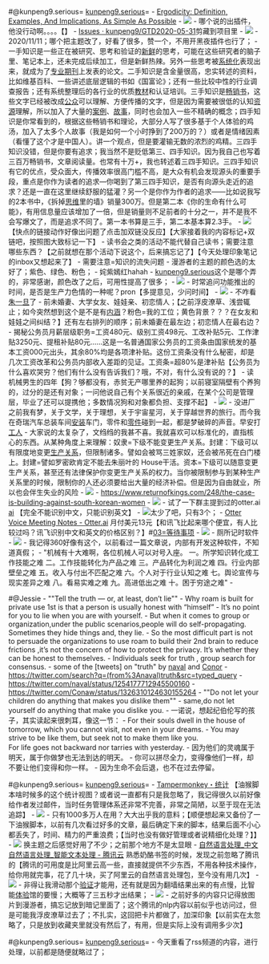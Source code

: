 
#@kunpeng9.serious= [kunpeng9.serious](kunpeng9.serious.md)=
    - [Ergodicity: Definition, Examples, And Implications, As Simple As Possible](https://gumroad.com/l/ergodicity)
        - ![](../images/4SoOCs9x-a.png?)
    - 哪个说的出插件，他没行动啊。。。。【】
    - [Issues · kunpeng9/GTD2020-05-31](https://github.com/kunpeng9/GTD2020-05-31/issues)剪藏到项目里
    - ![](../images/JJs0xzAchN.png?)
    - 2020/11/11；哪个把主题改了，好看了很多，赞一个，不用开黑夜插件也行了；
    - 一手知识是一些正在被研究、思考和验证的[新鲜](新鲜.md)的思考，可能在这些研究者的脑子里、笔记本上，还未完成后续加工，但是新鲜热辣。另外一些思考被[系统化](系统化.md)表现出来，就成为了[专业](专业.md)[期刊](期刊.md)上发表的论文。二手知识是含金量很高，忠实转述的资料，比如维基百科、一些讲述底层逻辑的书如《国富论》；还有一些比较中性的行业调查报告；还有系统整理后的各行业的优质[教材](教材.md)和认证培训。三手知识是[畅销书](畅销书.md)，这些文字已经被改成[公众](公众.md)可以理解、方便传播的文字，但是因为需要被很低的认知[资源](资源.md)理解，所以加入了大量的[案例](案例.md)、[故事](故事.md)，同时也会加入一些不精确的概念；四手知识是你常看到的，根据这些畅销书和理论，大部分人写了很多基于个人体验的鸡汤，加入了太多个人故事（我是如何一个小时挣到了200万的？）或者是情绪因素（看懂了这个才是中国人）。讲一个观点，但是要灌输无数的浓烈的鸡精。三四手知识没错，但是你要有追求；我当然不是贬低第三、四手知识。因为我自己也写着三百万畅销书，文章阅读量。也常有十万+，我也转述着三四手知识。三四手知识有它的优点，受众面大，传播效率很高门槛不高，是大众有机会发现源头的重要手段，重点是你作为读者的追求—你喝到了第三四手知识，是否有向源头走近的追求？还是一直在这里继续舒服的猛灌？另一个是你作为作者的追求——比如说我写的2本书中，《拆掉[思维](思维.md)里的墙》销量300万。但是第二本《你的生命有什么可能》，有用信息量应该增加了一倍，但是销量则不足前者的十分之一，并不是我不会写爆文了，而是追求不同了。第一本书算是三手，第二本基本算2.3手。
    - ![](../images/ecH5FrRtqx.png?)【快点的链接动作好像出问题了点击加双链没反应】【大家接着我的内容标记+双链吧，按照图大致标记一下】
    - 读书会之类的活动不能代替自己读书；需要注意哪些东西？【之前就想在那个活动下说这个，后来搞忘记了】【今天处理印象笔记的inbox又想起来了】
    - 需要注意=知识的流失问题
    - 漫游者的主题的颜色选的太好了；紫色、绿色、粉色；
        - 姹紫嫣红hahah
        - [kunpeng9.serious](kunpeng9.serious.md)这个是哪个弄的，非常感谢，颜色改了之后，可用性提高了很多；
    - ![](../images/1e2NPU-LP5.png?)
    - 时常追问功能推出的时间，是否是生产力色情的一种呢？pron【多提意见，少问时间】
    - ![](../images/Lmb3mW2_Ep.png?)
    - 不咋看[朱一旦](朱一旦.md)了
    - 前未婚妻、大学女友、娃娃亲、初恋情人；【之前浮皮潦草、浅尝辄止；如今突然想到这个是不是有[内涵](内涵.md)？粉色=我的工位；黄色背景？？？在女友和娃娃之间纠结？】还有左右排列的顺序；前未婚妻在最左边；初恋情人在最右边？
    - 揭秘公务员月薪层级职务=工资480元、级别工资498元、工改补贴5元、工作津贴3250元、提租补贴80元……这是一名普通国家公务员的工资条由国家统发的基本工资000元出头，其余80%均是各项津补贴。这份工资条没有什么秘密，却是几次工资改革和公务员内部收入差距的见证。工资条=超80%是津补贴【公务员为什么喜欢哭穷？他们有什么没有告诉我们？哦，不对，有什么没有说的？】
    - 读机械男生的四年【狗？够都没有，赤贫无产哪里养的起狗；以前寝室隔壁有个养狗的，过分的是还有对象；一问他说自己有个关系很近的亲戚，在某个公司是管理层，毕业了还可以提携他；多数情况狗和对象都负担、支撑不起】
    - ![](../images/EpsHnv_YVp.png?)
    - 没进厂之前我有梦，关于文学，关于理想，关于宇宙星河，关于穿越世界的旅行。而今我在奇瑞汽车总装车间[安装](安装.md)车门，零件和[零件](零件.md)碰到一起，都是梦破碎的声音。早安打[工人](工人.md)
    - 大家说的太复杂了，文绉绉的我甚不喜。我就喜欢可以标准化的，直指核心的东西。从某种角度上来理解：奴隶=下级不能变更生产关系。封建：下级可以有限度地变更[生产关系](生产关系.md)，但限制诸多。譬如会被骂三姓家奴，还会被吊死在白门楼上。封建=譬如罗密欧肯定不能去朱丽叶的 House干活。资本=下级可以随意变更生产关系，甚至还有法律保护你变更生产关系的权力。当你被限制参与到某种生产关系里的时候，限制你的人还必须要给出大量的经济补偿。但是因为自由就业，所以也会伴生失业的风险
    - ![](../images/BeNVE4TqFL.png?)
    - https://www.returnofkings.com/248/the-case-is-building-against-south-korean-women
    - ![](../images/6yvJ1kiZNp.png?)
    - 试了一下群主提到过的otter.ai [ai](ai.md) 【完全不能识别中文，只能识别英文】
    - ![](../images/Na3Opvr3y0.png?)太少了吧，只有3个；
    - [Otter Voice Meeting Notes - Otter.ai](https://otter.ai/purchase/individual) 月付美元13元【和讯飞比起来哪个便宜，有人比较过吗？讯飞识别中文和英文的价格区别？】#[03=等待事项](03=等待事项.md) 
    - ![](../images/AuhjuTc_VO.png?)
    - 厕所记时软件
        - ![](../images/XPONESZH7k.png?)
        - 我记得360好像有这个，以前看过一篇文章说，内部有开发这种软件，不知道真假；
    - "机械有十大难啊，各位机械人可以对号入座。  一。所学知识转化成工作技能之难  二。工作技能转化为产品之难  三。产品转化为利润之难  四。行业内部壁垒之难  五。收入与付出不匹配之难  六。个人对于行业认知之难  七。舆论宣传与现实差异之难  八。看易实难之难  九。高进低出之难  十。困于穷途之难"
    - 

#@Jessie
    -  ""Tell the truth — or, at least, don’t lie""
        - Why roam is built for private use 1st is that a person is usually honest with “himself”
            - It’s no point for you to lie when you are with yourself.
            - But when it comes to group or organization,under the public scenarios,people will do self-propagating. Sometimes they hide things and, they lie. 
            - So the most difficult part is not to persuade the organizations to use roam to build their 2nd brain to reduce frictions ,it’s not the concern of how to protect the privacy. It’s whether they can be honest to themselves.
            - Individuals seek for truth , group search for consensus.
            - some of the [tweets] on "truth" by [naval](naval.md) and [Conor](Conor.md)
                - https://twitter.com/search?q=(from%3Anaval)truth&src=typed_query
                - https://twitter.com/naval/status/1254177712945500160
                - https://twitter.com/Conaw/status/1326310124630155264
    - ""Do not let your children do anything that makes you dislike them""
        - same,do not let yourself do anything that make you dislike you.
        - 一诺说，想起纪伯伦写的孩子，其实读起来很刺耳，像这一节：
            - For their souls dwell in the house of tomorrow, which you cannot visit, not even in your dreams.
            - You may strive to be like them, but seek not to make them like you. For life goes not backward nor tarries with yesterday.
            - 因为他们的灵魂属于明天，属于你做梦也无法到达的明天。
            - 你可以拼尽全力，变得像他们一样，却不要让他们变得和你一样。
            - 因为生命不会后退，也不在过去停留。

#@kunpeng9.serious= [kunpeng9.serious](kunpeng9.serious.md)=
    - [Tampermonkey・统计](https://www.tampermonkey.net/stats.php?ext=dhdg) 【油猴脚本啥时候多的这个统计视图？或者说一直都有只是我忽略了，我记得很久以前好像给作者发过邮件，当时任务管理体系还非常不完善，非常之简陋，以至于现在无法追踪】
    - ![](../images/c5Hqk1e1I9.png?)
    - 只有1000多万人在用？大大出乎我的意料；【顺便想起来又备份了一下油猴脚本，以前有几次看过好多的文章，最后确定下来的脚本，结果后面不小心都丢失了，时间、精力的严重浪费；【当时也没有做好管理或者说精细化处理？】】
    - ![](../images/g1iXVV4Kdn.png?)
换主题之后感觉好用了不少；之前那个地方不是太显眼
    - [自然语言处理_中文自然语言处理_智能文本处理 - 腾讯云](https://cloud.tencent.com/product/nlp) 熟悉奶酪书签的时候，发现之前忽略了腾讯的【腾讯的可用度是比阿里云高一些，直接就提供不少东西，不用各种技术操作，给你用就完事，花了几十块，买了阿里云的自然语言处理包，至今没有用几次】
    - ![](../images/w_WRaweLHs.png?)
    - 非得让我滑动那个[验证](验证.md)才能用，还有就是因为翻墙结果出来的有点慢，比智能[体验](体验.md)馆的要慢；大概等了三五秒才出结果；
    - ![](../images/Pe7yIOxJRC.png?)
    - 之前好多的内容只记得放图片到漫游者，搞忘记放到暗记里面了；这个腾讯的nlp内容以前似乎也访问过，但是可能我浮皮潦草过去了；不扎实，这回把卡片都做了，加深印象【以前实在太忽略了，只是放到收藏夹里就没有然后了，有用，但是实际上没有调用多少次】

#@kunpeng9.serious= [kunpeng9.serious](kunpeng9.serious.md)=
    - 今天重看了rss频道的内容，进行处理，以前都是随便就略过了；
